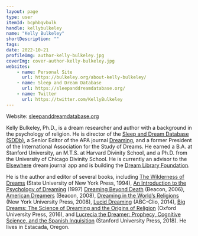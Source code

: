 ```yaml
---
layout: page
type: user
itemId: bcphbqvbulk
handle: kellybulkeley
name: "Kelly Bulkeley"
shortDescription: ""
tags:
date: 2022-10-21
profileImg: author-kelly-bulkeley.jpg
coverImg: cover-author-kelly-bulkeley.jpg
websites:
    - name: Personal Site
      url: https://bulkeley.org/about-kelly-bulkeley/
    - name: Sleep and Dream Database
      url: https://sleepanddreamdatabase.org/
    - name: Twitter
      url: https://twitter.com/KellyBulkeley
---
```


Website: [sleepanddreamdatabase.org](https://sleepanddreamdatabase.org/)

Kelly Bulkeley, Ph.D., is a dream researcher and author with a background in the psychology of religion. He is director of the [Sleep and Dream Database (SDDb)](http://sleepanddreamdatabase.org/), a Senior Editor of the APA journal [Dreaming](https://www.apa.org/pubs/journals/drm/), and a former President of the International Association for the Study of Dreams. He earned a B.A. at Stanford University, an M.T.S. at Harvard Divinity School, and a Ph.D. from the University of Chicago Divinity School. He is currently an advisor to the [Elsewhere](https://elsewhere.to/) dream journal app and is building the [Dream Library Foundation](https://thedreamlibrary.net/).

He is the author and editor of several books, including [The Wilderness of Dreams](https://www.goodreads.com/book/show/1503725.The_Wilderness_of_Dreams) (State University of New York Press, 1994), [An Introduction to the Psychology of Dreaming](https://www.goodreads.com/book/show/2067859.An_Introduction_to_the_Psychology_of_Dreaming) (1997) [Dreaming Beyond Death](https://www.goodreads.com/en/book/show/1861780.Dreaming_Beyond_Death) (Beacon, 2006), [American Dreamers](https://www.goodreads.com/book/show/8180959-american-dreamers) (Beacon, 2008), [Dreaming in the World’s Religions](https://www.goodreads.com/book/show/3808895-dreaming-in-the-world-s-religions) (New York University Press, 2008), [Lucid Dreaming](https://www.goodreads.com/book/show/18291769-lucid-dreaming-2-volumes) (ABC-Clio, 2014), [Big Dreams: The Science of Dreaming and the Origins of Religion](https://www.goodreads.com/book/show/26700531-big-dreams) (Oxford University Press, 2016), and [Lucrecia the Dreamer: Prophecy, Cognitive Science, and the Spanish Inquisition](https://www.goodreads.com/book/show/36962964-lucrecia-the-dreamer) (Stanford University Press, 2018). He lives in Estacada, Oregon.
